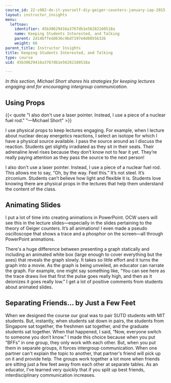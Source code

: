 ```yaml
---
course_id: 22-s902-do-it-yourself-diy-geiger-counters-january-iap-2015
layout: instructor_insights
menu:
  leftnav:
    identifier: 45b30629416a3767db1e56282160518a
    name: Keeping Students Interested, and Talking
    parent: 2d14bffedd636c9bd7197e8d00556326
    weight: 60
parent_title: Instructor Insights
title: Keeping Students Interested, and Talking
type: course
uid: 45b30629416a3767db1e56282160518a

---
```


_In this section, Michael Short shares his strategies for keeping lectures engaging and for encouraging intergroup communication._

Using Props
-----------

{{< quote "I also don't use a laser pointer. Instead, I use a piece of a nuclear fuel rod." "—Michael Short" >}}

I use physical props to keep lectures engaging. For example, when I lecture about nuclear decay energetics reactions, I select an isotope for which I have a physical source available. I pass the source around as I discuss the reaction. Students get slightly irradiated as they sit in their seats. Their adrenaline level rises because they don’t know not to fear it yet. They’re really paying attention as they pass the source to the next person!

I also don't use a laser pointer. Instead, I use a piece of a nuclear fuel rod. This allows me to say, “Oh, by the way. Feel this.” It’s not steel. It’s zirconium. Students can’t believe how light and flexible it is. Students love knowing there are physical props in the lectures that help them understand the content of the class.

Animating Slides
----------------

I put a lot of time into creating animations in PowerPoint. OCW users will see this in the lecture slides—especially in the slides pertaining to the theory of Geiger counters. It’s all animations! I even made a pseudo oscilloscope that shows a trace and a phosphor on the screen—all through PowerPoint animations.

There's a huge difference between presenting a graph statically and including an animated white box (large enough to cover everything but the axes) that reveals the graph slowly. It takes so little effort and it turns the graph into a movie. As the graph is being unveiled, an educator can narrate the graph. For example, one might say something like, “You can see here as the trace draws live that first the pulse goes really high, and then as it deionizes it goes really low.” I get a lot of positive comments from students about animated slides.

Separating Friends... by Just a Few Feet
----------------------------------------

When we designed the course our goal was to pair SUTD students with MIT students. But, instantly, when students sat down in pairs, the students from Singapore sat together, the freshmen sat together, and the graduate students sat together. When that happened, I said, “Now, everyone switch to someone you don’t know.” I made this choice because when you put “BFFs” in one group, they only work with each other. But, when you put them in separate groups, it forces intergroup communication. When one partner can't explain the topic to another, that partner's friend will pick up on it and provide help. The groups work together a lot more when friends are sitting just a few feet away from each other at separate tables. As an educator, I’ve learned very quickly that if you split up best friends, interdisciplinary communication increases.